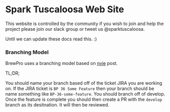 # Spark Tuscaloosa Web Site

This website is controlled by the community if you wish
to join and help the project please join our slack group
or tweet us @sparktuscaloosa.


Until we can update these docs read this. :)


### Branching Model

BrewPro uses a branching model based on [nvie](http://nvie.com/posts/a-successful-git-branching-model/) post.

TL;DR;

You should name your branch based off of the ticket JIRA you are working on. If the JIRA ticket is
`BP 36 Some Feature` then your branch should be name something like `BP-36-some-feature`. You should
branch off of develop. Once the feature is complete you should then create a PR with the `develop`
branch as its desitnation. It will then be reviewed.
